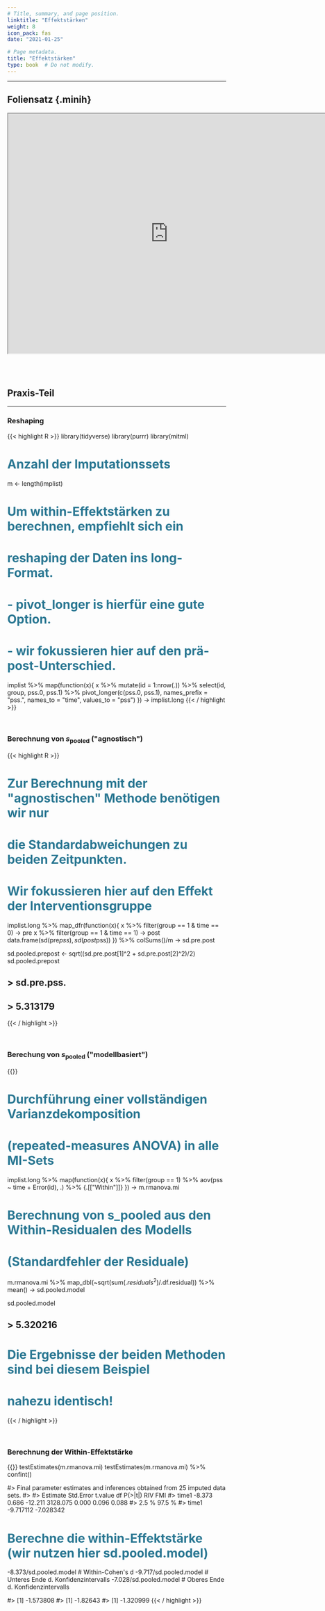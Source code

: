 ```yaml
---
# Title, summary, and page position.
linktitle: "Effektstärken"
weight: 8
icon_pack: fas
date: "2021-01-25"

# Page metadata.
title: "Effektstärken"
type: book  # Do not modify.
---
```


<style>
code{
  color: #2a7792;
}
.hljs{
  font-size: 16px
}
.minih{
  font-size: 1px;
  margin: 0px 0px 0px 0px;
}

.highlight {
    position: relative;
}
.highlight pre {
    padding: 15px;
}
.highlight-copy-btn {
    position: absolute;
    top: 7px;
    right: 7px;
    border: 0;
    border-radius: 4px;
    padding: 5px;
    font-size: 0.7em;
    line-height: 1.8;
    color: #fff;
    background-color: #777;
    min-width: 55px;
    text-align: center;
}
.highlight-copy-btn:hover {
    background-color: #666;
}
</style>

---



## Foliensatz {.minih}



<iframe src="https://drive.google.com/file/d/1b2HtJddCwBPLe6KxH5Y2ZpZ0r8MOkT0R/preview" width="736" height="552" allow="autoplay"></iframe>


<br></br>

## Praxis-Teil

---


### Reshaping


{{< highlight R >}}
library(tidyverse)
library(purrr)
library(mitml)

# Anzahl der Imputationssets
m <- length(implist)

# Um within-Effektstärken zu berechnen, empfiehlt sich ein
# reshaping der Daten ins long-Format.
# - pivot_longer is hierfür eine gute Option.
# - wir fokussieren hier auf den prä-post-Unterschied.
implist %>%
  map(function(x){
    x %>%
      mutate(id = 1:nrow(.)) %>%
      select(id, group, pss.0, pss.1) %>%
      pivot_longer(c(pss.0, pss.1), names_prefix = "pss.",
                  names_to = "time", values_to = "pss")
  }) -> implist.long
{{< / highlight >}}


<br>

### Berechnung von $s_{\text{pooled}}$ ("agnostisch")

{{< highlight R >}}
# Zur Berechnung mit der "agnostischen" Methode benötigen wir nur
# die Standardabweichungen zu beiden Zeitpunkten.
# Wir fokussieren hier auf den Effekt der Interventionsgruppe
implist.long %>%
  map_dfr(function(x){
    x %>% filter(group == 1 & time == 0) -> pre
    x %>% filter(group == 1 & time == 1) -> post
    data.frame(sd(pre$pss), sd(post$pss))
  }) %>%
  colSums()/m -> sd.pre.post

sd.pooled.prepost <- sqrt((sd.pre.post[1]^2 + sd.pre.post[2]^2)/2)
sd.pooled.prepost

## > sd.pre.pss.
## >    5.313179
{{< / highlight >}}


<br>

### Berechung von $s_{\text{pooled}}$ ("modellbasiert")

{{<highlight R>}}
# Durchführung einer vollständigen Varianzdekomposition
# (repeated-measures ANOVA) in alle MI-Sets
implist.long %>%
  map(function(x){
    x %>%
      filter(group == 1) %>%
      aov(pss ~ time + Error(id), .) %>%
      {.[["Within"]]}
  }) -> m.rmanova.mi

# Berechnung von s_pooled aus den Within-Residualen des Modells
# (Standardfehler der Residuale)
m.rmanova.mi %>%
  map_dbl(~sqrt(sum(.$residuals^2)/.$df.residual)) %>%
  mean() -> sd.pooled.model

sd.pooled.model
## > 5.320216

# Die Ergebnisse der beiden Methoden sind bei diesem Beispiel
# nahezu identisch!
{{< / highlight >}}

<br>

### Berechnung der Within-Effektstärke

{{<highlight R>}}
testEstimates(m.rmanova.mi)
testEstimates(m.rmanova.mi) %>% confint()

#> Final parameter estimates and inferences obtained from 25 imputed data sets.
#>
#>        Estimate Std.Error   t.value        df   P(>|t|)       RIV       FMI
#> time1    -8.373     0.686   -12.211  3128.075     0.000     0.096     0.088
#>           2.5 %    97.5 %
#> time1 -9.717112 -7.028342

# Berechne die within-Effektstärke (wir nutzen hier sd.pooled.model)

-8.373/sd.pooled.model  # Within-Cohen's d
-9.717/sd.pooled.model  # Unteres Ende d. Konfidenzintervalls
-7.028/sd.pooled.model  # Oberes Ende d. Konfidenzintervalls

#> [1] -1.573808
#> [1] -1.82643
#> [1] -1.320999
{{< / highlight >}}

<style>
h1 {color: #2a7792;}
</style>
